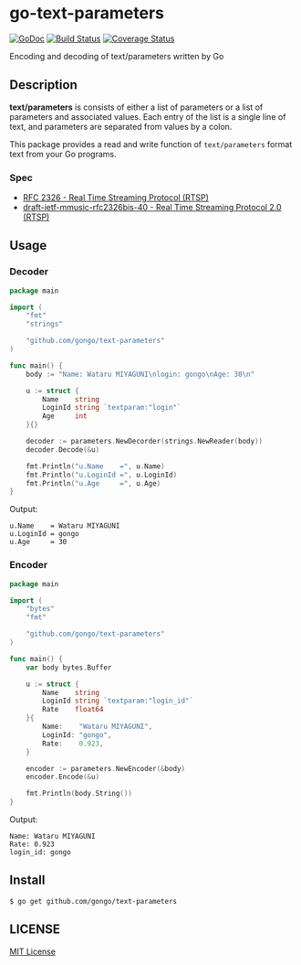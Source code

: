 go-text-parameters
==================

[![GoDoc](http://godoc.org/github.com/gongo/text-parameters?status.svg)](http://godoc.org/github.com/gongo/text-parameters)
[![Build Status](https://travis-ci.org/gongo/text-parameters.svg)](https://travis-ci.org/gongo/text-parameters)
[![Coverage Status](https://coveralls.io/repos/gongo/text-parameters/badge.png)](https://coveralls.io/r/gongo/text-parameters)

Encoding and decoding of text/parameters written by Go

## Description

**text/parameters** is consists of either a list of parameters or a list of parameters and associated values.
Each entry of the list is a single line of text, and parameters are separated from values by a colon.

This package provides a read and write function of `text/parameters` format text from your Go programs.

### Spec

- [RFC 2326 - Real Time Streaming Protocol (RTSP)](http://tools.ietf.org/html/rfc2326)
- [draft-ietf-mmusic-rfc2326bis-40 - Real Time Streaming Protocol 2.0 (RTSP)](http://tools.ietf.org/html/draft-ietf-mmusic-rfc2326bis-40#page-297)

## Usage

### Decoder

```go
package main

import (
	"fmt"
	"strings"

	"github.com/gongo/text-parameters"
)

func main() {
	body := "Name: Wataru MIYAGUNI\nlogin: gongo\nAge: 30\n"

	u := struct {
		Name    string
		LoginId string `textparam:"login"`
		Age     int
	}{}

	decoder := parameters.NewDecorder(strings.NewReader(body))
	decoder.Decode(&u)

	fmt.Println("u.Name    =", u.Name)
	fmt.Println("u.LoginId =", u.LoginId)
	fmt.Println("u.Age     =", u.Age)
}
```

Output:

```
u.Name    = Wataru MIYAGUNI
u.LoginId = gongo
u.Age     = 30
```

### Encoder

```go
package main

import (
	"bytes"
	"fmt"

	"github.com/gongo/text-parameters"
)

func main() {
	var body bytes.Buffer

	u := struct {
		Name    string
		LoginId string `textparam:"login_id"`
		Rate    float64
	}{
		Name:    "Wataru MIYAGUNI",
		LoginId: "gongo",
		Rate:    0.923,
	}

	encoder := parameters.NewEncoder(&body)
	encoder.Encode(&u)

	fmt.Println(body.String())
}
```

Output:

```
Name: Wataru MIYAGUNI
Rate: 0.923
login_id: gongo
```

## Install

```
$ go get github.com/gongo/text-parameters
```

## LICENSE

[MIT License](./LICENSE.txt)
